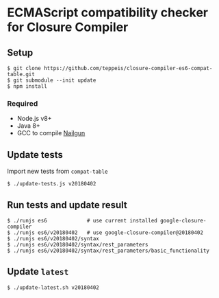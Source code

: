 ECMAScript compatibility checker for Closure Compiler
====

## Setup

```console
$ git clone https://github.com/teppeis/closure-compiler-es6-compat-table.git
$ git submodule --init update
$ npm install
```

### Required

- Node.js v8+
- Java 8+
- GCC to compile [Nailgun](http://martiansoftware.com/nailgun/)

## Update tests

Import new tests from `compat-table`

```console
$ ./update-tests.js v20180402
```

## Run tests and update result

```console
$ ./runjs es6             # use current installed google-closure-compiler
$ ./runjs es6/v20180402   # use google-closure-compiler@20180402
$ ./runjs es6/v20180402/syntax
$ ./runjs es6/v20180402/syntax/rest_parameters
$ ./runjs es6/v20180402/syntax/rest_parameters/basic_functionality
```

## Update `latest`

```console
$ ./update-latest.sh v20180402
```

